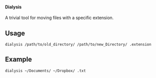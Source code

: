 #### Dialysis
A trivial tool for moving files with a specific extension.

## Usage
```dialysis /path/to/old_directory/ /path/to/new_Directory/ .extension```

## Example
```dialysis ~/Documents/ ~/Dropbox/ .txt```